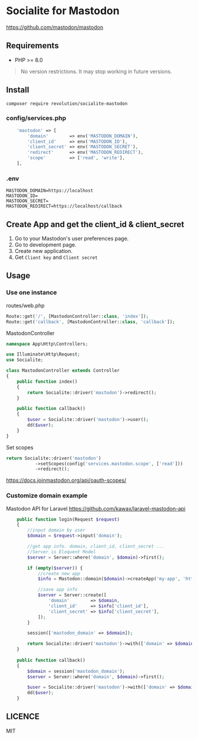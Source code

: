 # Socialite for Mastodon

https://github.com/mastodon/mastodon

## Requirements
- PHP >= 8.0

> No version restrictions. It may stop working in future versions.

## Install
```
composer require revolution/socialite-mastodon
```

### config/services.php

```php
    'mastodon' => [
        'domain'        => env('MASTODON_DOMAIN'),
        'client_id'     => env('MASTODON_ID'),
        'client_secret' => env('MASTODON_SECRET'),
        'redirect'      => env('MASTODON_REDIRECT'),
        'scope'         => ['read', 'write'],
    ],
```

### .env
```
MASTODON_DOMAIN=https://localhost
MASTODON_ID=
MASTODON_SECRET=
MASTODON_REDIRECT=https://localhost/callback
```

## Create App and get the client_id & client_secret

1. Go to your Mastodon's user preferences page.
2. Go to development page.
3. Create new application.
4. Get `Client key` and `Client secret`

## Usage

### Use one instance
routes/web.php
```php
Route::get('/', [MastodonController::class, 'index']);
Route::get('callback', [MastodonController::class, 'callback']);
```

MastodonController

```php
namespace App\Http\Controllers;

use Illuminate\Http\Request;
use Socialite;

class MastodonController extends Controller
{
    public function index()
    {
        return Socialite::driver('mastodon')->redirect();
    }

    public function callback()
    {
        $user = Socialite::driver('mastodon')->user();
        dd($user);
    }
}
```

Set scopes
```php
return Socialite::driver('mastodon')
           ->setScopes(config('services.mastodon.scope', ['read']))
           ->redirect();
```

https://docs.joinmastodon.org/api/oauth-scopes/

### Customize domain example

Mastodon API for Laravel
https://github.com/kawax/laravel-mastodon-api

```php
    public function login(Request $request)
    {
        //input domain by user
        $domain = $request->input('domain');

        //get app info. domain, client_id, client_secret ...
        //Server is Eloquent Model
        $server = Server::where('domain', $domain)->first();

        if (empty($server)) {
            //create new app
            $info = Mastodon::domain($domain)->createApp('my-app', 'https://example.com/callback', 'read');

            //save app info
            $server = Server::create([
                'domain'        => $domain,
                'client_id'     => $info['client_id'],
                'client_secret' => $info['client_secret'],
            ]);
        }

        session(['mastodon_domain' => $domain]);

        return Socialite::driver('mastodon')->with(['domain' => $domain, 'client_id' => $server->client_id])->redirect();
    }
    
    public function callback()
    {
        $domain = session('mastodon_domain');
        $server = Server::where('domain', $domain)->first();

        $user = Socialite::driver('mastodon')->with(['domain' => $domain, 'client_id' => $server->client_id, 'client_secret' => $server->client_secret])->user();
        dd($user);
    }
```

## LICENCE
MIT
